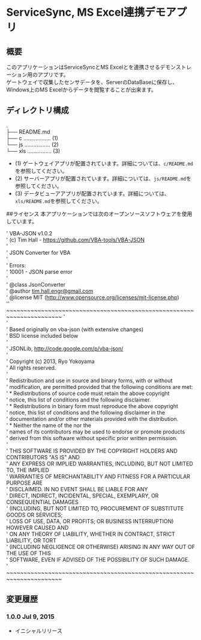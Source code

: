ServiceSync, MS Excel連携デモアプリ
=======================

## 概要

このアプリケーションはServiceSyncとMS Excelとを連携させるデモンストレーション用のアプリです。  
ゲートウェイで収集したセンサデータを、ServerのDataBaseに保存し、Windows上のMS Excelからデータを閲覧することが出来ます。  
  
## ディレクトリ構成
.  
├── README.md  
├── c .................. (1)  
└── js ................. (2)  
└── xls ................ (3)  
- (1) ゲートウェイアプリが配置されています。詳細については、`c/README.md`を参照してください。  
- (2) サーバーアプリが配置されています。詳細については、`js/README.md`を参照してください。  
- (3) データビューアアプリが配置されています。詳細については、`xls/README.md`を参照してください。  
  
##ライセンス
本アプリケーションでは次のオープンソースソフトウェアを使用しています。  
  
' VBA-JSON v1.0.2  
' (c) Tim Hall - https://github.com/VBA-tools/VBA-JSON  
'  
' JSON Converter for VBA  
'  
' Errors:  
' 10001 - JSON parse error  
'  
' @class JsonConverter  
' @author tim.hall.engr@gmail.com  
' @license MIT (http://www.opensource.org/licenses/mit-license.php)  
'' ~~~~~~~~~~~~~~~~~~~~~~~~~~~~~~~~~~~~~~~~~~~~~~~~~~~~~~~~~~~~~~~~~~~~~~ '  
'  
' Based originally on vba-json (with extensive changes)  
' BSD license included below  
'  
' JSONLib, http://code.google.com/p/vba-json/  
'  
' Copyright (c) 2013, Ryo Yokoyama  
' All rights reserved.  
'  
' Redistribution and use in source and binary forms, with or without  
' modification, are permitted provided that the following conditions are met:  
'     * Redistributions of source code must retain the above copyright  
'       notice, this list of conditions and the following disclaimer.  
'     * Redistributions in binary form must reproduce the above copyright  
'       notice, this list of conditions and the following disclaimer in the  
'       documentation and/or other materials provided with the distribution.  
'     * Neither the name of the <organization> nor the  
'       names of its contributors may be used to endorse or promote products  
'       derived from this software without specific prior written permission.  
'  
' THIS SOFTWARE IS PROVIDED BY THE COPYRIGHT HOLDERS AND CONTRIBUTORS "AS IS" AND  
' ANY EXPRESS OR IMPLIED WARRANTIES, INCLUDING, BUT NOT LIMITED TO, THE IMPLIED  
' WARRANTIES OF MERCHANTABILITY AND FITNESS FOR A PARTICULAR PURPOSE ARE  
' DISCLAIMED. IN NO EVENT SHALL <COPYRIGHT HOLDER> BE LIABLE FOR ANY  
' DIRECT, INDIRECT, INCIDENTAL, SPECIAL, EXEMPLARY, OR CONSEQUENTIAL DAMAGES  
' (INCLUDING, BUT NOT LIMITED TO, PROCUREMENT OF SUBSTITUTE GOODS OR SERVICES;  
' LOSS OF USE, DATA, OR PROFITS; OR BUSINESS INTERRUPTION) HOWEVER CAUSED AND  
' ON ANY THEORY OF LIABILITY, WHETHER IN CONTRACT, STRICT LIABILITY, OR TORT  
' (INCLUDING NEGLIGENCE OR OTHERWISE) ARISING IN ANY WAY OUT OF THE USE OF THIS  
' SOFTWARE, EVEN IF ADVISED OF THE POSSIBILITY OF SUCH DAMAGE.  
' ~~~~~~~~~~~~~~~~~~~~~~~~~~~~~~~~~~~~~~~~~~~~~~~~~~~~~~~~~~~~~~~~~~~~~~   
  
## 変更履歴

### 1.0.0 Jul 9, 2015

- イニシャルリリース
